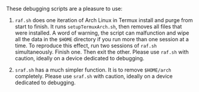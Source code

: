 These debugging scripts are a pleasure to use: 

1) `raf.sh` does one iteration of Arch Linux in Termux install and purge from start to finish. It runs `setupTermuxArch.sh`, then removes all files that were installed.  A word of warning, the script can malfunction and wipe all the data in the `$HOME` directory if you run more than one session at a time.  To reproduce this effect, run two sessions of `raf.sh` simultaneously. Finish one. Then exit the other.  Please use `raf.sh` with caution, ideally on a device dedicated to debugging.  

2) `sraf.sh` has a much simpler function. It is to remove `$HOME/arch` completely.  Please use `sraf.sh` with caution, ideally on a device dedicated to debugging.  
